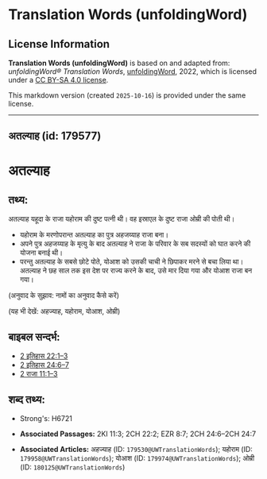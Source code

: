 # Translation Words (unfoldingWord)

## License Information

**Translation Words (unfoldingWord)** is based on and adapted from: _unfoldingWord® Translation Words_, [unfoldingWord](https://unfoldingword.org/utw), 2022, which is licensed under a [CC BY-SA 4.0 license](https://creativecommons.org/licenses/by-sa/4.0/legalcode.en).

This markdown version (created `2025-10-16`) is provided under the same license.



--------------------------------

## अतल्याह (id: 179577)

अतल्याह
=======

तथ्य:
-----

अतल्याह यहूदा के राजा यहोराम की दुष्ट पत्नी थी। वह इस्राएल के दुष्ट राजा ओम्री की पोती थी।

* यहोराम के मरणोपरान्त अतल्याह का पुत्र अहजय्याह राजा बना।
* अपने पुत्र अहजय्याह के मृत्यु के बाद अतल्याह ने राजा के परिवार के सब सदस्यों को घात करने की योजना बनाई थी।
* परन्तु अतल्याह के सबसे छोटे पोते, योआश को उसकी चाची ने छिपाकर मरने से बचा लिया था। अतल्याह ने छह साल तक इस देश पर राज्य करने के बाद, उसे मार दिया गया और योआश राजा बन गया।

(अनुवाद के सुझाव: नामों का अनुवाद कैसे करें)

(यह भी देखें: अहज्याह, यहोराम, योआश, ओम्री)

बाइबल सन्दर्भ:
--------------

* [2 इतिहास 22:1–3](https://ref.ly/2Chr0:0)
* [2 इतिहास 24:6–7](https://ref.ly/2Chr0:0)
* [2 राजा 11:1–3](https://ref.ly/2Kgs0:0)

शब्द तथ्य:
----------

* Strong's: H6721

* **Associated Passages:** 2KI 11:3; 2CH 22:2; EZR 8:7; 2CH 24:6–2CH 24:7
* **Associated Articles:** अहज्याह (ID: `179530@UWTranslationWords`); यहोराम (ID: `179958@UWTranslationWords`); योआश (ID: `179974@UWTranslationWords`); ओम्री (ID: `180125@UWTranslationWords`)

